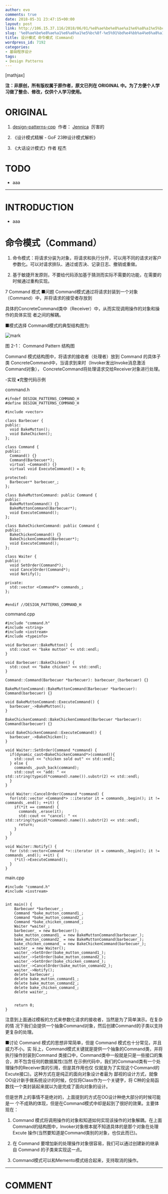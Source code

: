```yaml
---
author: evo
comments: true
date: 2018-05-31 23:47:15+00:00
layout: post
link: http://106.15.37.116/2018/06/01/%e8%ae%be%e8%ae%a1%e6%a8%a1%e5%bc%8f-%e5%91%bd%e4%bb%a4%e6%a8%a1%e5%bc%8f%ef%bc%88command%ef%bc%89/
slug: '%e8%ae%be%e8%ae%a1%e6%a8%a1%e5%bc%8f-%e5%91%bd%e4%bb%a4%e6%a8%a1%e5%bc%8f%ef%bc%88command%ef%bc%89'
title: 设计模式 命令模式（Command）
wordpress_id: 7192
categories:
- 基础程序设计
tags:
- Design Patterns
---
```


<!-- more -->

[mathjax]

**注：非原创，所有版权属于原作者，原文已列在 ORIGINAL 中。为了方便个人学习做了整合、修改，仅供个人学习使用。**


# ORIGINAL






  1. [design-patterns-cpp](https://github.com/yogykwan/design-patterns-cpp)  作者： [Jennica](http://jennica.space/)  厉害的


  2. 《设计模式精解 - GoF 23种设计模式解析》


  3. 《大话设计模式》作者 程杰




# TODO






  * aaa





* * *





# INTRODUCTION






  * aaa





# 命令模式（Command）






  1. 命令模式：将请求分装为对象，将请求和执行分开，可以用不同的请求对客户参数化。可以对请求排队、通过或否决、记录日志、撤销或重做。


  2. 基于敏捷开发原则，不要给代码添加基于猜测而实际不需要的功能，在需要的时候通过重构实现。






7 Command 模式
■问题
Command模式通过将请求封装到一个对象（Command）中，并将请求的接受者存放到

具体的ConcreteCommand类中（Receiver）中，从而实现调用操作的对象和操作的具体实现 者之间的解耦。

■模式选择
Command模式的典型结构图为:


![mark](http://pacdb2bfr.bkt.clouddn.com/blog/image/180727/0B9G8i6H64.png?imageslim)

图 2-1： Command Pattern 结构图

Command 模式结构图中，将请求的接收者（处理者）放到 Command 的具体子类 ConcreteCommand中，当请求到来时（Invoker发出Invoke消息激活Command对象）， ConcreteCommand将处理请求交给Receiver对象进行处理。

-实现
♦完整代码示例

command.h


    #ifndef DESIGN_PATTERNS_COMMAND_H
    #define DESIGN_PATTERNS_COMMAND_H

    #include <vector>

    class Barbecuer {
    public:
      void BakeMutton();
      void BakeChicken();
    };

    class Command {
    public:
      Command() {}
      Command(Barbecuer*);
      virtual ~Command() {}
      virtual void ExecuteCommand() = 0;

    protected:
      Barbecuer* barbecuer_;
    };

    class BakeMuttonCommand: public Command {
    public:
      BakeMuttonCommand() {}
      BakeMuttonCommand(Barbecuer*);
      void ExecuteCommand();
    };

    class BakeChickenCommand: public Command {
    public:
      BakeChickenCommand() {}
      BakeChickenCommand(Barbecuer*);
      void ExecuteCommand();
    };

    class Waiter {
    public:
      void SetOrder(Command*);
      void CancelOrder(Command*);
      void Notify();

    private:
      std::vector <Command*> commands_;
    };


    #endif //DESIGN_PATTERNS_COMMAND_H



command.cpp


    #include "command.h"
    #include <string>
    #include <iostream>
    #include <typeinfo>

    void Barbecuer::BakeMutton() {
      std::cout << "bake mutton" << std::endl;
    }

    void Barbecuer::BakeChicken() {
      std::cout << "bake chicken" << std::endl;
    }

    Command::Command(Barbecuer *barbecuer): barbecuer_(barbecuer) {}

    BakeMuttonCommand::BakeMuttonCommand(Barbecuer *barbecuer): Command(barbecuer) {}

    void BakeMuttonCommand::ExecuteCommand() {
      barbecuer_->BakeMutton();
    }

    BakeChickenCommand::BakeChickenCommand(Barbecuer *barbecuer): Command(barbecuer) {}

    void BakeChickenCommand::ExecuteCommand() {
      barbecuer_->BakeChicken();
    }

    void Waiter::SetOrder(Command *command) {
      if(dynamic_cast<BakeChickenCommand*>(command)){
        std::cout << "chicken sold out" << std::endl;
      } else {
        commands_.push_back(command);
        std::cout << "add: " << std::string(typeid(*command).name()).substr(2) << std::endl;
      }
    }

    void Waiter::CancelOrder(Command *command) {
      for(std::vector <Command*> ::iterator it = commands_.begin(); it != commands_.end(); ++it) {
        if(*it == command) {
          commands_.erase(it);
          std::cout << "cancel: " << std::string(typeid(*command).name()).substr(2) << std::endl;
          return;
        }
      }
    }

    void Waiter::Notify() {
      for (std::vector<Command *>::iterator it = commands_.begin(); it != commands_.end(); ++it) {
        (*it)->ExecuteCommand();
      }
    }



main.cpp


    #include "command.h"
    #include <iostream>


    int main() {
        Barbecuer *barbecuer_;
        Command *bake_mutton_command1_;
        Command *bake_mutton_command2_;
        Command *bake_chicken_command_;
        Waiter *waiter_;
        barbecuer_ = new Barbecuer();
        bake_mutton_command1_ = new BakeMuttonCommand(barbecuer_);
        bake_mutton_command2_ = new BakeMuttonCommand(barbecuer_);
        bake_chicken_command_ = new BakeChickenCommand(barbecuer_);
        waiter_ = new Waiter();
        waiter_->SetOrder(bake_mutton_command1_);
        waiter_->SetOrder(bake_mutton_command2_);
        waiter_->SetOrder(bake_chicken_command_);
        waiter_->CancelOrder(bake_mutton_command2_);
        waiter_->Notify();
        delete barbecuer_;
        delete bake_mutton_command1_;
        delete bake_mutton_command2_;
        delete bake_chicken_command_;
        delete waiter_;


        return 0;
    }


注意到上面通过模板的方式来参数化请求的接收者，当然是为了简单演示。在复杂的情 况下我们会提供一个抽象Command对象，然后创建Command的子类以支持更复杂的处理。

■讨论
Command 模式的思想非常简单，但是 Command 模式也十分常见，并且威力不小。实 际上，Command模式关键就是提供一个抽象的Command类，并将执行操作封装到Command 类接口中，Command类中一般就是只是一些接口的集合，并不包含任何的数据属性(当然 在示例代码中，我们的Command类有一个处理操作的Receiver类的引用，但是其作用也仅 仅就是为了实现这个Command的Excute接口)。这种方式在是纯正的面向对象设计者最为 鄙视的设计方式，就像OO设计新手做系统设计的时候，仅仅将Class作为一个关键字，将 C种的全局函数找一个类封装起来就以为是完成了面向对象的设计。

但是世界上的事情不是绝对的，上面提到的方式在OO设计种绝大部分的时候可能是一 个不成熟的体现，但是在Command模式中却是起到了很好的效果。主要体现在：

1) Command 模式将调用操作的对象和知道如何实现该操作的对象解耦。在上面 Command的结构图中，Invoker对象根本就不知道具体的是那个对象在处理Excute 操作(当然要知道是Command类别的对象，也仅此而已)。

2) 在 Command 要增加新的处理操作对象很容易，我们可以通过创建新的继承自 Command 的子类来实现这一点。

3) Command模式可以和Memento模式结合起来，支持取消的操作。










* * *





# COMMENT
